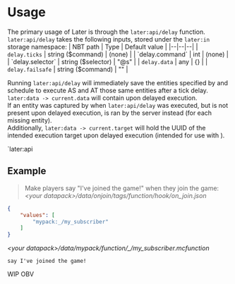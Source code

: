 # Usage
The primary usage of Later is through the `later:api/delay` function. \
`later:api/delay` takes the following inputs, stored under the `later:in` storage namespace:
| NBT path | Type | Default value |
|--|--|--|
| `delay.ticks` | string ($command) | (none) |
| `delay.command` | int | (none) |
| `delay.selector` | string ($selector) | "@s" |
| `delay.data` | any | {} |
| `delay.failsafe` | string ($command) | "" |

Running `later:api/delay` will immediately save the entities specified by **<selector>** and schedule **<command>** to execute AS and AT those same entities after a **<ticks>** tick delay. \
`later:data -> current.data` will contain **<data>** upon delayed execution. \
If an entity was captured by **<selector>** when `later:api/delay` was executed, but is not present upon delayed execution, **<failsafe>** is ran by the server instead (for each missing entity). \
Additionally, `later:data -> current.target` will hold the UUID of the intended execution target upon delayed execution (intended for use with **<failsafe>**).

`later:api
## Example
> Make players say "I've joined the game!" when they join the game:
*\<your datapack\>/data/onjoin/tags/function/hook/on_join.json*
```json
{
    "values": [
        "mypack:_/my_subscriber"
    ]
}
```
*\<your datapack\>/data/mypack/function/\_/my\_subscriber.mcfunction*
```mcfunction
say I've joined the game!
```

WIP OBV
